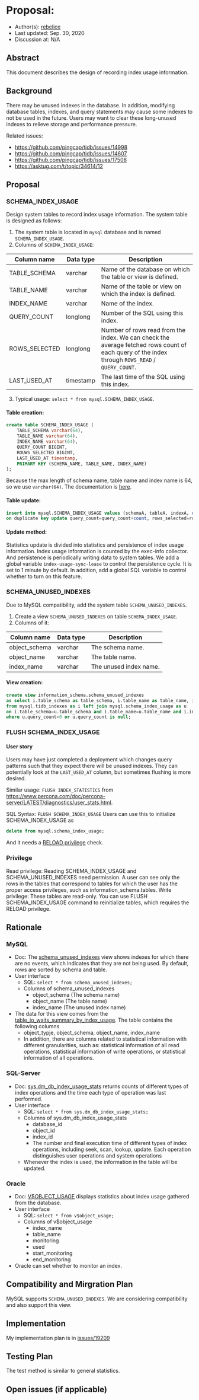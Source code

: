 # Proposal:

- Author(s):     [rebelice](https://github.com/rebelice)
- Last updated:  Sep. 30, 2020
- Discussion at: N/A

## Abstract

This document describes the design of recording index usage information.

## Background

There may be unused indexes in the database. In addition, modifying database tables, indexes, and query statements may cause some indexes to not be used in the future. Users may want to clear these long-unused indexes to relieve storage and performance pressure.

Related issues:

- https://github.com/pingcap/tidb/issues/14998
- https://github.com/pingcap/tidb/issues/14607
- https://github.com/pingcap/tidb/issues/17508
- https://asktug.com/t/topic/34614/12

## Proposal

### SCHEMA_INDEX_USAGE

Design system tables to record index usage information. The system table is designed as follows:

1. The system table is located in `mysql` database and is named `SCHEMA_INDEX_USAGE`.
2. Columns of `SCHEMA_INDEX_USAGE`:

| Column name  | Data type | Description |
|--------------|-----------|-------------|
| TABLE_SCHEMA | varchar   | Name of the database on which the table or view is defined.|
| TABLE_NAME   | varchar   | Name of the table or view on which the index is defined.|
| INDEX_NAME   | varchar   | Name of the index.|
| QUERY_COUNT  | longlong  | Number of the SQL using this index.|
| ROWS_SELECTED| longlong  | Number of rows read from the index. We can check the average fetched rows count of each query of the index through `ROWS_READ` / `QUERY_COUNT`.|
| LAST_USED_AT | timestamp | The last time of the SQL using this index.|


3. Typical usage: `select * from mysql.SCHEMA_INDEX_USAGE`.

#### Table creation: 

```sql
create table SCHEMA_INDEX_USAGE (
	TABLE_SCHEMA varchar(64),
	TABLE_NAME varchar(64),
	INDEX_NAME varchar(64),
	QUERY_COUNT BIGINT,
	ROUWS_SELECTED BIGINT,
	LAST_USED_AT timestamp,
	PRIMARY KEY (SCHEMA_NAME, TABLE_NAME, INDEX_NAME)
);
```

Because the max length of schema name, table name and index name is 64, so we use `varchar(64)`. The documentation is [here](https://dev.mysql.com/doc/refman/5.7/en/identifier-length.html).

#### Table update: 

```sql
insert into mysql.SCHEMA_INDEX_USAGE values (schemaA, tableA, indexA, count, row, used_at) 
on duplicate key update query_count=query_count+count, rows_selected=rows_selected+row, last_used_at=greatest(last_used_at, used_at)
```

#### Update method:

Statistics update is divided into statistics and persistence of index usage information. Index usage information is counted by the exec-info collector. And persistence is periodically writing data to system tables. We add a global variable `index-usage-sync-lease` to control the persistence cycle. It is set to 1 minute by default. In addition, add a global SQL variable to control whether to turn on this feature.

### SCHEMA_UNUSED_INDEXES

Due to MySQL compatibility, add the system table `SCHEMA_UNUSED_INDEXES`.

1. Create a view `SCHEMA_UNUSED_INDEXES` on table `SCHEMA_INDEX_USAGE`.
2. Columns of it:

| Column name   | Data type | Description           |
| -----------   | --------- | --------------------- |
| object_schema | varchar   | The schema name.      |
| object_name   | varchar   | The table name.       |
| index_name    | varchar   | The unused index name.|

#### View creation:

```sql
create view information_schema.schema_unused_indexes 
as select i.table_schema as table_schema, i.table_name as table_name, i.index_name as index_name 
from mysql.tidb_indexes as i left join mysql.schema_index_usage as u 
on i.table_schema=u.table_schema and i.table_name=u.table_name and i.index_name=u.index_name
where u.query_count=0 or u.query_count is null;
```

### FLUSH SCHEMA_INDEX_USAGE

#### User story

Users may have just completed a deployment which changes query patterns such that they expect there will be unused indexes. They can potentially look at the `LAST_USED_AT` column, but sometimes flushing is more desired.

Similar usage: `FLUSH INDEX_STATISTICS` from https://www.percona.com/doc/percona-server/LATEST/diagnostics/user_stats.html.

SQL Syntax: `FLUSH SCHEMA_INDEX_USAGE`
Users can use this to initialize SCHEMA_INDEX_USAGE as
```sql
delete from mysql.schema_index_usage;
```
And it needs a [RELOAD privilege](https://dev.mysql.com/doc/refman/5.7/en/privileges-provided.html#priv_reload) check.

### Privilege

Read privilege: Reading SCHEMA_INDEX_USAGE and SCHEMA_UNUSED_INDEXES need permission. A user can see only the rows in the tables that correspond to tables for which the user has the proper access privileges, such as information_schema.tables.
Write privilege: These tables are read-only. You can use FLUSH SCHEMA_INDEX_USAGE command to reinitialize tables, which requires the RELOAD privilege.

## Rationale

### MySQL

- Doc: The [schema_unused_indexes](https://dev.mysql.com/doc/refman/5.7/en/sys-schema-unused-indexes.html) view shows indexes for which there are no events, which indicates that they are not being used. By default, rows are sorted by schema and table.
- User interface
	- SQL:  `select * from schema_unused_indexes;`
	- Columns of schema_unused_indexes
		- object_schema (The schema name)
		- object_name (The table name)
		- index_name (The unused index name)
- The data for this view comes from the [table_io_waits_summary_by_index_usage](https://dev.mysql.com/doc/refman/5.7/en/table-waits-summary-tables.html#performance-schema-table-io-waits-summary-by-table-table). The table contains the following columns
	- object_typje, object_schema, object_name, index_name
	- In addition, there are columns related to statistical information with different granularities, such as: statistical information of all read operations, statistical information of write operations, or statistical information of all operations.

### SQL-Server

- Doc: [sys.dm_db_index_usage_stats](https://docs.microsoft.com/en-us/sql/relational-databases/system-dynamic-management-views/sys-dm-db-index-usage-stats-transact-sql?view=sql-server-ver15) returns counts of different types of index operations and the time each type of operation was last performed.
- User interface
	- SQL: `select * from sys.dm_db_index_usage_stats;`
	- Columns of sys.dm_db_index_usage_stats
		- database_id
		- object_id
		- index_id
		- The number and final execution time of different types of index operations, including seek, scan, lookup, update. Each operation distinguishes user operations and system operations
	- Whenever the index is used, the information in the table will be updated.

### Oracle

- Doc: [V$OBJECT_USAGE](https://docs.oracle.com/cd/B28359_01/server.111/b28320/dynviews_2077.htm#REFRN30162) displays statistics about index usage gathered from the database.
- User interface
	- SQL: `select * from v$object_usage;`
	- Columns of v$object_usage
		- index_name
		- table_name
		- monitoring
		- used
		- start_monitoring
		- end_monitoring
- Oracle can set whether to monitor an index.

## Compatibility and Mirgration Plan

MySQL supports `SCHEMA_UNUSED_INDEXES`. We are considering compatibility and also support this view.

## Implementation

My implementation plan is in [issues/19209](https://github.com/pingcap/tidb/issues/19209)

## Testing Plan

The test method is similar to general statistics.

## Open issues (if applicable)
